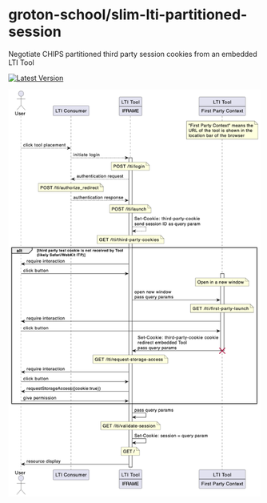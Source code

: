 # groton-school/slim-lti-partitioned-session

Negotiate CHIPS partitioned third party session cookies from an embedded LTI Tool

[![Latest Version](https://img.shields.io/packagist/v/groton-school/slim-lti-partitioned-session.svg)](https://packagist.org/packages/groton-school/slim-lti-partitioned-session)

![sequence diagram](./docs/sequence.png)
